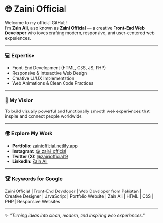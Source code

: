 # 🌐 Zaini Official

Welcome to my official GitHub!  
I’m **Zain Ali**, also known as **Zaini Official** — a creative **Front-End Web Developer** who loves crafting modern, responsive, and user-centered web experiences.

---

### 💻 Expertise
- Front-End Development (HTML, CSS, JS, PHP)
- Responsive & Interactive Web Design
- Creative UI/UX Implementation
- Web Animations & Clean Code Practices

---

### 🚀 My Vision
To build visually powerful and functionally smooth web experiences that inspire and connect people worldwide.

---

### 🌍 Explore My Work
- **Portfolio:** [zainiofficial.netlify.app](https://zainiofficial.netlify.app)  
- **Instagram:** [@_zaini_official](https://www.instagram.com/_zaini_official)  
- **Twitter (X):** [@zainiofficial19](https://x.com/zainiofficial19)  
- **LinkedIn:** [Zain Ali](https://www.linkedin.com/in/zainiofficial193)

---

### 🏆 Keywords for Google
Zaini Official | Front-End Developer | Web Developer from Pakistan | Creative Designer | JavaScript | Portfolio Website | Zain Ali | HTML | CSS | PHP | Responsive Websites  

---

✨ *"Turning ideas into clean, modern, and inspiring web experiences."*
